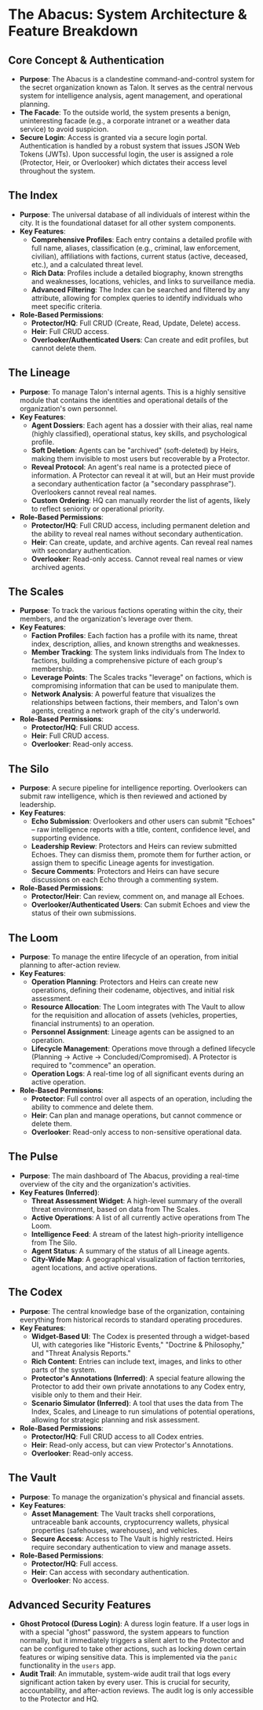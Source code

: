 # The Abacus: System Architecture & Feature Breakdown

## Core Concept & Authentication

*   **Purpose**: The Abacus is a clandestine command-and-control system for the secret organization known as Talon. It serves as the central nervous system for intelligence analysis, agent management, and operational planning.
*   **The Facade**: To the outside world, the system presents a benign, uninteresting facade (e.g., a corporate intranet or a weather data service) to avoid suspicion.
*   **Secure Login**: Access is granted via a secure login portal. Authentication is handled by a robust system that issues JSON Web Tokens (JWTs). Upon successful login, the user is assigned a role (Protector, Heir, or Overlooker) which dictates their access level throughout the system.

## The Index

*   **Purpose**: The universal database of all individuals of interest within the city. It is the foundational dataset for all other system components.
*   **Key Features**:
    *   **Comprehensive Profiles**: Each entry contains a detailed profile with full name, aliases, classification (e.g., criminal, law enforcement, civilian), affiliations with factions, current status (active, deceased, etc.), and a calculated threat level.
    *   **Rich Data**: Profiles include a detailed biography, known strengths and weaknesses, locations, vehicles, and links to surveillance media.
    *   **Advanced Filtering**: The Index can be searched and filtered by any attribute, allowing for complex queries to identify individuals who meet specific criteria.
*   **Role-Based Permissions**:
    *   **Protector/HQ**: Full CRUD (Create, Read, Update, Delete) access.
    *   **Heir**: Full CRUD access.
    *   **Overlooker/Authenticated Users**: Can create and edit profiles, but cannot delete them.

## The Lineage

*   **Purpose**: To manage Talon's internal agents. This is a highly sensitive module that contains the identities and operational details of the organization's own personnel.
*   **Key Features**:
    *   **Agent Dossiers**: Each agent has a dossier with their alias, real name (highly classified), operational status, key skills, and psychological profile.
    *   **Soft Deletion**: Agents can be "archived" (soft-deleted) by Heirs, making them invisible to most users but recoverable by a Protector.
    *   **Reveal Protocol**: An agent's real name is a protected piece of information. A Protector can reveal it at will, but an Heir must provide a secondary authentication factor (a "secondary passphrase"). Overlookers cannot reveal real names.
    *   **Custom Ordering**: HQ can manually reorder the list of agents, likely to reflect seniority or operational priority.
*   **Role-Based Permissions**:
    *   **Protector/HQ**: Full CRUD access, including permanent deletion and the ability to reveal real names without secondary authentication.
    *   **Heir**: Can create, update, and archive agents. Can reveal real names with secondary authentication.
    *   **Overlooker**: Read-only access. Cannot reveal real names or view archived agents.

## The Scales

*   **Purpose**: To track the various factions operating within the city, their members, and the organization's leverage over them.
*   **Key Features**:
    *   **Faction Profiles**: Each faction has a profile with its name, threat index, description, allies, and known strengths and weaknesses.
    *   **Member Tracking**: The system links individuals from The Index to factions, building a comprehensive picture of each group's membership.
    *   **Leverage Points**: The Scales tracks "leverage" on factions, which is compromising information that can be used to manipulate them.
    *   **Network Analysis**: A powerful feature that visualizes the relationships between factions, their members, and Talon's own agents, creating a network graph of the city's underworld.
*   **Role-Based Permissions**:
    *   **Protector/HQ**: Full CRUD access.
    *   **Heir**: Full CRUD access.
    *   **Overlooker**: Read-only access.

## The Silo

*   **Purpose**: A secure pipeline for intelligence reporting. Overlookers can submit raw intelligence, which is then reviewed and actioned by leadership.
*   **Key Features**:
    *   **Echo Submission**: Overlookers and other users can submit "Echoes" – raw intelligence reports with a title, content, confidence level, and supporting evidence.
    *   **Leadership Review**: Protectors and Heirs can review submitted Echoes. They can dismiss them, promote them for further action, or assign them to specific Lineage agents for investigation.
    *   **Secure Comments**: Protectors and Heirs can have secure discussions on each Echo through a commenting system.
*   **Role-Based Permissions**:
    *   **Protector/Heir**: Can review, comment on, and manage all Echoes.
    *   **Overlooker/Authenticated Users**: Can submit Echoes and view the status of their own submissions.

## The Loom

*   **Purpose**: To manage the entire lifecycle of an operation, from initial planning to after-action review.
*   **Key Features**:
    *   **Operation Planning**: Protectors and Heirs can create new operations, defining their codename, objectives, and initial risk assessment.
    *   **Resource Allocation**: The Loom integrates with The Vault to allow for the requisition and allocation of assets (vehicles, properties, financial instruments) to an operation.
    *   **Personnel Assignment**: Lineage agents can be assigned to an operation.
    *   **Lifecycle Management**: Operations move through a defined lifecycle (Planning -> Active -> Concluded/Compromised). A Protector is required to "commence" an operation.
    *   **Operation Logs**: A real-time log of all significant events during an active operation.
*   **Role-Based Permissions**:
    *   **Protector**: Full control over all aspects of an operation, including the ability to commence and delete them.
    *   **Heir**: Can plan and manage operations, but cannot commence or delete them.
    *   **Overlooker**: Read-only access to non-sensitive operational data.

## The Pulse

*   **Purpose**: The main dashboard of The Abacus, providing a real-time overview of the city and the organization's activities.
*   **Key Features (Inferred)**:
    *   **Threat Assessment Widget**: A high-level summary of the overall threat environment, based on data from The Scales.
    *   **Active Operations**: A list of all currently active operations from The Loom.
    *   **Intelligence Feed**: A stream of the latest high-priority intelligence from The Silo.
    *   **Agent Status**: A summary of the status of all Lineage agents.
    *   **City-Wide Map**: A geographical visualization of faction territories, agent locations, and active operations.

## The Codex

*   **Purpose**: The central knowledge base of the organization, containing everything from historical records to standard operating procedures.
*   **Key Features**:
    *   **Widget-Based UI**: The Codex is presented through a widget-based UI, with categories like "Historic Events," "Doctrine & Philosophy," and "Threat Analysis Reports."
    *   **Rich Content**: Entries can include text, images, and links to other parts of the system.
    *   **Protector's Annotations (Inferred)**: A special feature allowing the Protector to add their own private annotations to any Codex entry, visible only to them and their Heir.
    *   **Scenario Simulator (Inferred)**: A tool that uses the data from The Index, Scales, and Lineage to run simulations of potential operations, allowing for strategic planning and risk assessment.
*   **Role-Based Permissions**:
    *   **Protector/HQ**: Full CRUD access to all Codex entries.
    *   **Heir**: Read-only access, but can view Protector's Annotations.
    *   **Overlooker**: Read-only access.

## The Vault

*   **Purpose**: To manage the organization's physical and financial assets.
*   **Key Features**:
    *   **Asset Management**: The Vault tracks shell corporations, untraceable bank accounts, cryptocurrency wallets, physical properties (safehouses, warehouses), and vehicles.
    *   **Secure Access**: Access to The Vault is highly restricted. Heirs require secondary authentication to view and manage assets.
*   **Role-Based Permissions**:
    *   **Protector/HQ**: Full access.
    *   **Heir**: Can access with secondary authentication.
    *   **Overlooker**: No access.

## Advanced Security Features

*   **Ghost Protocol (Duress Login)**: A duress login feature. If a user logs in with a special "ghost" password, the system appears to function normally, but it immediately triggers a silent alert to the Protector and can be configured to take other actions, such as locking down certain features or wiping sensitive data. This is implemented via the `panic` functionality in the `users` app.
*   **Audit Trail**: An immutable, system-wide audit trail that logs every significant action taken by every user. This is crucial for security, accountability, and after-action reviews. The audit log is only accessible to the Protector and HQ.
